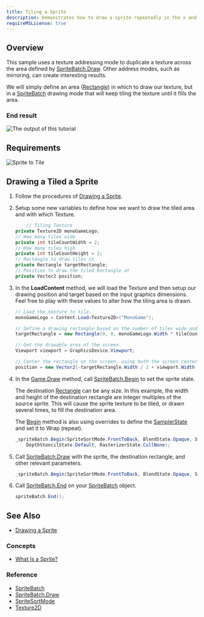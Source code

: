 ```yaml
---
title: Tiling a Sprite
description: Demonstrates how to draw a sprite repeatedly in the x and y directions in one Draw call
requireMSLicense: true
---
```


## Overview

This sample uses a texture addressing mode to duplicate a texture across the area defined by [SpriteBatch.Draw](xref:Microsoft.Xna.Framework.Graphics.SpriteBatch#Microsoft_Xna_Framework_Graphics_SpriteBatch_Draw_Microsoft_Xna_Framework_Graphics_Texture2D_Microsoft_Xna_Framework_Vector2_Microsoft_Xna_Framework_Color_). Other address modes, such as mirroring, can create interesting results.

We will simply define an area ([Rectangle](xref:Microsoft.Xna.Framework.Rectangle)) in which to draw our texture, but in a [SpriteBatch](xref:Microsoft.Xna.Framework.Graphics.SpriteBatch) drawing mode that will keep tiling the texture until it fills the area.

### End result

![The output of this tutorial](images/HowTo_Tile_Sprites_Final.png)

## Requirements

![Sprite to Tile](images/MonoGame.png)

## Drawing a Tiled a Sprite

1. Follow the procedures of [Drawing a Sprite](HowTo_Draw_A_Sprite.md).
1. Setup some new variables to define how we want to draw the tiled area and with which Texture.

    ```csharp
        // Tiling Texture
    private Texture2D monoGameLogo;
    // How many tiles wide
    private int tileCountWidth = 2;
    // How many tiles high
    private int tileCountHeight = 2;
    // Rectangle to draw tiles in
    private Rectangle targetRectangle;
    // Position to draw the tiled Rectangle at
    private Vector2 position;

    ```

1. In the **LoadContent** method, we will load the Texture and then setup our drawing position and target based on the input graphics dimensions.  Feel free to play with these values to alter how the tiling area is drawn.

    ```csharp
    // Load the texture to tile.
    monoGameLogo = Content.Load<Texture2D>("MonoGame");

    // Define a drawing rectangle based on the number of tiles wide and high, using the texture dimensions.
    targetRectangle = new Rectangle(0, 0, monoGameLogo.Width * tileCountWidth, monoGameLogo.Height * tileCountHeight);

    // Get the drawable area of the screen.
    Viewport viewport = GraphicsDevice.Viewport;

    // Center the rectangle on the screen, using both the screen center and the rectangle center.
    position = new Vector2(-targetRectangle.Width / 2 + viewport.Width / 2, -targetRectangle.Height / 2 + viewport.Height / 2);   
    ```

1. In the [Game.Draw](xref:Microsoft.Xna.Framework.Game#Microsoft_Xna_Framework_Game_Draw_Microsoft_Xna_Framework_GameTime_) method, call [SpriteBatch.Begin](xref:Microsoft.Xna.Framework.Graphics.SpriteBatch#Microsoft_Xna_Framework_Graphics_SpriteBatch_Begin_Microsoft_Xna_Framework_Graphics_SpriteSortMode_Microsoft_Xna_Framework_Graphics_BlendState_Microsoft_Xna_Framework_Graphics_SamplerState_Microsoft_Xna_Framework_Graphics_DepthStencilState_Microsoft_Xna_Framework_Graphics_RasterizerState_Microsoft_Xna_Framework_Graphics_Effect_System_Nullable_Microsoft_Xna_Framework_Matrix__) to set the sprite state.

   The destination [Rectangle](xref:Microsoft.Xna.Framework.Rectangle) can be any size. In this example, the width and height of the destination rectangle are integer multiples of the source sprite. This will cause the sprite texture to be tiled, or drawn several times, to fill the destination area.

   The [Begin](xref:Microsoft.Xna.Framework.Graphics.SpriteBatch#Microsoft_Xna_Framework_Graphics_SpriteBatch_Begin_Microsoft_Xna_Framework_Graphics_SpriteSortMode_Microsoft_Xna_Framework_Graphics_BlendState_Microsoft_Xna_Framework_Graphics_SamplerState_Microsoft_Xna_Framework_Graphics_DepthStencilState_Microsoft_Xna_Framework_Graphics_RasterizerState_Microsoft_Xna_Framework_Graphics_Effect_System_Nullable_Microsoft_Xna_Framework_Matrix__) method is also using overrides to define the [SamplerState](xref:Microsoft.Xna.Framework.Graphics.SamplerState) and set it to Wrap (repeat).

    ```csharp
    _spriteBatch.Begin(SpriteSortMode.FrontToBack, BlendState.Opaque, SamplerState.LinearWrap,
        DepthStencilState.Default, RasterizerState.CullNone);
    ```

1. Call [SpriteBatch.Draw](xref:Microsoft.Xna.Framework.Graphics.SpriteBatch#Microsoft_Xna_Framework_Graphics_SpriteBatch_Draw_Microsoft_Xna_Framework_Graphics_Texture2D_Microsoft_Xna_Framework_Vector2_Microsoft_Xna_Framework_Color_) with the sprite, the destination rectangle, and other relevant parameters.

    ```csharp
    _spriteBatch.Begin(SpriteSortMode.FrontToBack, BlendState.Opaque, SamplerState.LinearWrap, DepthStencilState.Default, RasterizerState.CullNone);
    ```

1. Call [SpriteBatch.End](xref:Microsoft.Xna.Framework.Graphics.SpriteBatch#Microsoft_Xna_Framework_Graphics_SpriteBatch_End) on your [SpriteBatch](xref:Microsoft.Xna.Framework.Graphics.SpriteBatch) object.

    ```csharp
    spriteBatch.End();
    ```

## See Also

- [Drawing a Sprite](HowTo_Draw_A_Sprite.md)

### Concepts

- [What Is a Sprite?](../../whatis/graphics/WhatIs_Sprite.md)

### Reference

- [SpriteBatch](xref:Microsoft.Xna.Framework.Graphics.SpriteBatch)
- [SpriteBatch.Draw](xref:Microsoft.Xna.Framework.Graphics.SpriteBatch#Microsoft_Xna_Framework_Graphics_SpriteBatch_Draw_Microsoft_Xna_Framework_Graphics_Texture2D_Microsoft_Xna_Framework_Vector2_Microsoft_Xna_Framework_Color_)
- [SpriteSortMode](xref:Microsoft.Xna.Framework.Graphics.SpriteSortMode)
- [Texture2D](xref:Microsoft.Xna.Framework.Graphics.Texture2D)
